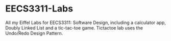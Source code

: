 # EECS3311-Labs
All my Eiffel Labs for EECS3311: Software Design, including a calculator app, Doubly Linked List and a tic-tac-toe game.
Tictactoe lab uses the Undo/Redo Design Pattern.
